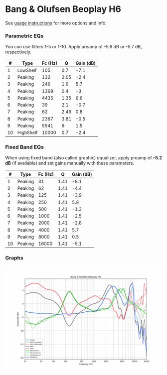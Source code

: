 # Bang & Olufsen Beoplay H6
See [usage instructions](https://github.com/jaakkopasanen/AutoEq#usage) for more options and info.

### Parametric EQs
You can use filters 1-5 or 1-10. Apply preamp of -5.6 dB or -5.7 dB, respectively.

|   # | Type      |   Fc (Hz) |    Q |   Gain (dB) |
|-----|-----------|-----------|------|-------------|
|   1 | LowShelf  |       105 | 0.7  |        -7.1 |
|   2 | Peaking   |       132 | 2.05 |        -2.4 |
|   3 | Peaking   |       246 | 1.6  |         5.7 |
|   4 | Peaking   |      1369 | 0.4  |        -3   |
|   5 | Peaking   |      4435 | 1.35 |         6.6 |
|   6 | Peaking   |        39 | 2.1  |        -0.7 |
|   7 | Peaking   |        62 | 2.46 |         0.8 |
|   8 | Peaking   |      2367 | 3.81 |        -0.5 |
|   9 | Peaking   |      5541 | 6    |         1.5 |
|  10 | HighShelf |     10000 | 0.7  |        -2.4 |

### Fixed Band EQs
When using fixed band (also called graphic) equalizer, apply preamp of **-5.2 dB** (if available) and set gains manually with these parameters.

|   # | Type    |   Fc (Hz) |    Q |   Gain (dB) |
|-----|---------|-----------|------|-------------|
|   1 | Peaking |        31 | 1.41 |        -8.1 |
|   2 | Peaking |        62 | 1.41 |        -4.4 |
|   3 | Peaking |       125 | 1.41 |        -3.9 |
|   4 | Peaking |       250 | 1.41 |         5.8 |
|   5 | Peaking |       500 | 1.41 |        -1.3 |
|   6 | Peaking |      1000 | 1.41 |        -2.5 |
|   7 | Peaking |      2000 | 1.41 |        -2.8 |
|   8 | Peaking |      4000 | 1.41 |         5.7 |
|   9 | Peaking |      8000 | 1.41 |         0.5 |
|  10 | Peaking |     16000 | 1.41 |        -5.1 |

### Graphs
![](./Bang%20&%20Olufsen%20Beoplay%20H6.png)
